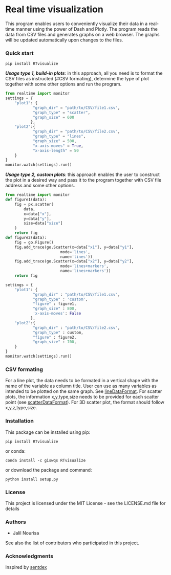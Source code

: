 # Real time visualization
This program enables users to conveniently visualize their data in a real-time manner using the power of Dash and Plotly. The program reads the data from CSV files and generates graphs on a web browser. The graphs will be updated automatically upon changes to the files.

### Quick start
```
pip install RTvisualize
```
***Usage type 1, build-in plots***: in this approach, all you need is to format the CSV files as instructed (#CSV formating), determine the type of plot together with some other options and run the program.
```python
from realtime import monitor
settings = {
    "plot1": {
            "graph_dir" = "path/to/CSV/file1.csv",
            "graph_type" = "scatter",
            "graph_size" = 600
           },
    "plot2":{
            "graph_dir" = "path/to/CSV/file2.csv",
            "graph_type" = "lines",
            "graph_size" = 500,
            "x-axis-moves" = True,
            "x-axis-length" = 50
    }
}
monitor.watch(settings).run()
```
***Usage type 2, custom plots***: this approach enables the user to construct the plot in a desired way and pass it to the program together with CSV file address and some other options.
```python
from realtime import monitor
def figure1(data):
    fig = px.scatter(
        data,
        x=data["x"],
        y=data["y"],
        size=data["size"]
    )
    return fig
def figure2(data):
    fig = go.Figure()
    fig.add_trace(go.Scatter(x=data["x1"], y=data["y1"],
                        mode='lines',
                        name='lines'))
    fig.add_trace(go.Scatter(x=data["x2"], y=data["y2"],
                        mode='lines+markers',
                        name='lines+markers'))
    return fig

settings = {
    "plot1": {
            "graph_dir" : "path/to/CSV/file1.csv",
            "graph_type" : 'custom',
            "figure" : figure1,
            "graph_size" : 800,
            'x-axis-moves': False
           },
    "plot2":{
            "graph_dir" : "path/to/CSV/file2.csv",
            "graph_type" : custom,
            "figure" : figure2,
            "graph_size" : 700,
    }
}
monitor.watch(settings).run()
```
### CSV formating
For a line plot, the data needs to be formated in a vertical shape with the name of the variable as column title. User can use as many variables as intended to be plotted on the same graph. See [lineDataFormat](https://github.com/janursa/RTvisualize/blob/master/examples/builtin/linesdata.csv). For scatter plots, the information x,y,type,size needs to be provided for each scatter point (see [scatterDataFormat](https://github.com/janursa/RTvisualize/blob/master/examples/builtin/scatterdata.csv)). For 3D scatter plot, the format should follow x,y,z,type,size. 
### Installation
This package can be installed using pip:
```
pip install RTvisualize
```
or conda:
```
conda install -c giswqs RTvisualize
```
or download the package and command:
```
python install setup.py
```
### License
This project is licensed under the MIT License - see the LICENSE.md file for details

### Authors
* Jalil Nourisa

See also the list of contributors who participated in this project.

### Acknowledgments
Inspired by [sentdex](https://www.youtube.com/channel/UCfzlCWGWYyIQ0aLC5w48gBQ)
